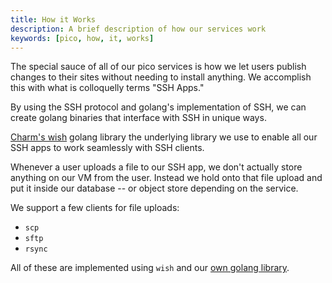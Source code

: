 ```yaml
---
title: How it Works
description: A brief description of how our services work
keywords: [pico, how, it, works]
---
```


The special sauce of all of our pico services is how we let users publish
changes to their sites without needing to install anything. We accomplish this
with what is colloquelly terms "SSH Apps."

By using the SSH protocol and golang's implementation of SSH, we can create
golang binaries that interface with SSH in unique ways.

[Charm's wish](https://github.com/charmbracelet/wish) golang library the
underlying library we use to enable all our SSH apps to work seamlessly with SSH
clients.

Whenever a user uploads a file to our SSH app, we don't actually store anything
on our VM from the user. Instead we hold onto that file upload and put it inside
our database -- or object store depending on the service.

We support a few clients for file uploads:

- `scp`
- `sftp`
- `rsync`

All of these are implemented using `wish` and our
[own golang library](https://github.com/picosh/send).
